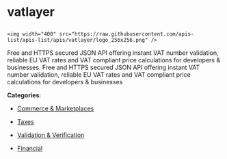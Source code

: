 # vatlayer<p align="center">
    <img width="400" src="https://raw.githubusercontent.com/apis-list/apis-list/apis/vatlayer/logo_256x256.png" />
</p>

Free and HTTPS secured JSON API offering instant VAT number validation, reliable EU VAT rates and VAT compliant price calculations for developers & businesses.  Free and HTTPS secured JSON API offering instant VAT number validation, reliable EU VAT rates and VAT compliant price calculations for developers & businesses

**Categories**:

- [Commerce & Marketplaces](https://github/apis-list/apis-list#commerce-and-marketplaces)

- [Taxes](https://github/apis-list/apis-list#taxes)

- [Validation & Verification](https://github/apis-list/apis-list#validation-and-verification)

- [Financial](https://github/apis-list/apis-list#financial)





